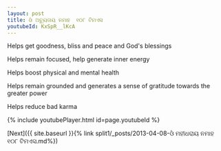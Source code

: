```yaml
---
layout: post
title: ଓଁ ଅଚ୍ୟୁତାୟ ନମାହ  ୧୦୮ ଟିମଏସ
youtubeId: KxSpR__lKcA
---
```

 
 
Helps get goodness, bliss and peace and God's blessings
 
Helps remain focused, help generate inner energy 
 
Helps boost physical and mental health 
 
Helps remain grounded and generates a sense of gratitude towards the greater power 
 
Helps reduce bad karma
 
 
 
 


{% include youtubePlayer.html id=page.youtubeId %}
 
[Next]({{ site.baseurl }}{% link  split1/_posts/2013-04-08-ଓଁ ମହୀଧରାୟ ନମାହ  ୧୦୮ ଟିମଏସ.md%})
 

